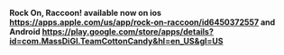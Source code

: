 **Rock On, Raccoon! available now on ios https://apps.apple.com/us/app/rock-on-raccoon/id6450372557 and Android https://play.google.com/store/apps/details?id=com.MassDiGI.TeamCottonCandy&hl=en_US&gl=US**

<!---
JamesRobinson160552/JamesRobinson160552 is a ✨ special ✨ repository because its `README.md` (this file) appears on your GitHub profile.
You can click the Preview link to take a look at your changes.
--->
